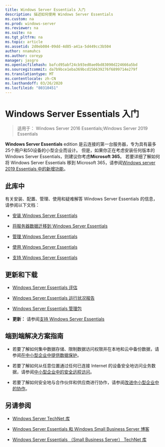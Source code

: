 ```yaml
---
title: Windows Server Essentials 入门
description: 描述如何使用 Windows Server Essentials
ms.custom: na
ms.prod: windows-server
ms.reviewer: na
ms.suite: na
ms.tgt_pltfrm: na
ms.topic: article
ms.assetid: 2d0eb084-09dd-4d85-a41a-5d449cc3b504
author: nnamuhcs
ms.author: coreyp
manager: jasgro
ms.openlocfilehash: bafcd95abf24cb93ed0ae0bd83090d224666a5bd
ms.sourcegitcommit: da7b9bce1eba369bcd156639276f6899714e279f
ms.translationtype: MT
ms.contentlocale: zh-CN
ms.lasthandoff: 03/26/2020
ms.locfileid: "80310451"
---
```

# <a name="get-started-with-windows-server-essentials"></a>Windows Server Essentials 入门 

>适用于： Windows Server 2016 Essentials;Windows Server 2019 Essentials

**Windows Server Essentials** edition 是云连接的第一台服务器，专为具有最多25个用户和50设备的小型企业而设计。 但是，如果你正在考虑安装任何版本的 Windows Server Essentials，则建议你考虑**Microsoft 365**。 若要详细了解如何将 Windows Server Essentials 移到 Microsoft 365，请参阅[Windows server 2019 Essentials 中的新增功能](what-s-new-19.md)。
  
## <a name="in-this-library"></a>此库中  
 有关安装、配置、管理、使用和疑难解答 Windows Server Essentials 的信息，请参阅以下文档：  
  

-   [安装 Windows Server Essentials](../install/Install-Windows-Server-Essentials.md)   
  
-   [将服务器数据迁移到 Windows Server Essentials](../migrate/Migrate-Server-Data-to-Windows-Server-Essentials.md)  
  
-   [管理 Windows Server Essentials](../manage/Manage-Windows-Server-Essentials.md)  
  
-   [使用 Windows Server Essentials](../use/Use-Windows-Server-Essentials.md)  
  
-   [支持 Windows Server Essentials](../support/Support-Windows-Server-Essentials.md)  
  
## <a name="updates-and-downloads"></a>更新和下载  
  
-   [Windows Server Essentials 评估](https://technet.microsoft.com/evalcenter/dn205288.aspx?wt.mc_id=TEC_144_1_7)  
  
-   [Windows Server Essentials 运行状况报告](https://www.microsoft.com/download/details.aspx?id=35565)  
  
-   [Windows Server Essentials 管理包](https://www.microsoft.com/download/details.aspx?id=35560)  
 
  
-   **更新：** 请参阅[支持 Windows Server Essentials](../support/Support-Windows-Server-Essentials.md)  
  
## <a name="end-to-end-solution-guides"></a>端到端解决方案指南  
  
-    若要了解如何集中数据存储、限制数据访问权限并在本地和云中备份数据，请参阅[在中小型企业中提供数据保护](https://technet.microsoft.com/library/dn582043.aspx)。  
  
-    若要了解如何从任意位置通过任何已连接 Internet 的设备安全地访问业务数据，请参阅[中小型企业中的安全远程访问](https://technet.microsoft.com/library/dn629457.aspx)。  
  
-    若要了解如何安全地与合作伙伴和供应商进行协作，请参阅[改进中小型企业中的协作](https://technet.microsoft.com/library/dn747893.aspx)。  
  
## <a name="see-also"></a>另请参阅  
  
-   [Windows Server TechNet 库](https://technet.microsoft.com/library/bb625087.aspx)  
  
-   [Windows Server Essentials 和 Windows Small Business Server 博客](https://blogs.technet.com/b/sbs/)  
  
-   [Windows Server Essentials （Small Business Server） TechNet 库](https://technet.microsoft.com/library/cc514417.aspx)
